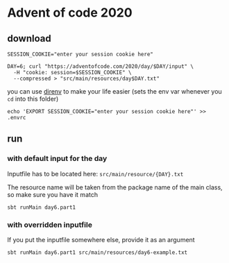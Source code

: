 # Advent of code 2020

## download

```shell
SESSION_COOKIE="enter your session cookie here"

DAY=6; curl "https://adventofcode.com/2020/day/$DAY/input" \
  -H "cookie: session=$SESSION_COOKIE" \
  --compressed > "src/main/resources/day$DAY.txt"
```

you can use [direnv](https://direnv.net/) to make your life easier (sets the env var whenever you `cd` into this folder)

```shell
echo 'EXPORT SESSION_COOKIE="enter your session cookie here"' >> .envrc
```

## run

### with default input for the day

Inputfile has to be located here: `src/main/resource/{DAY}.txt`

The resource name will be taken from the package name of the main class, so make sure you have it match

`sbt runMain day6.part1`

### with overridden inputfile

If you put the inputfile somewhere else, provide it as an argument

`sbt runMain day6.part1 src/main/resources/day6-example.txt`
